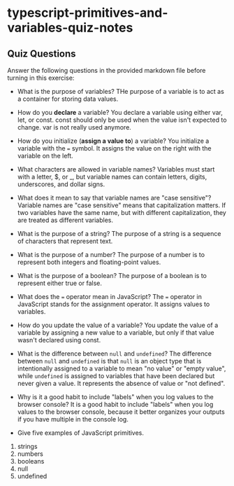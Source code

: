 # typescript-primitives-and-variables-quiz-notes

## Quiz Questions

Answer the following questions in the provided markdown file before turning in this exercise:

- What is the purpose of variables?
  THe purpose of a variable is to act as a container for storing data values.

- How do you **declare** a variable?
  You declare a variable using either var, let, or const. const should only be used when the value isn't expected to change. var is not really used anymore.

- How do you initialize (**assign a value to**) a variable?
  You initialize a variable with the `=` symbol. It assigns the value on the right with the variable on the left.

- What characters are allowed in variable names?
  Variables must start with a letter, $, or \_, but variable names can contain letters, digits, underscores, and dollar signs.

- What does it mean to say that variable names are "case sensitive"?
  Variable names are "case sensitive" means that capitalization matters. If two variables have the same name, but with different capitalization, they are treated as different variables.

- What is the purpose of a string?
  The purpose of a string is a sequence of characters that represent text.

- What is the purpose of a number?
  The purpose of a number is to represent both integers and floating-point values.

- What is the purpose of a boolean?
  The purpose of a boolean is to represent either true or false.

- What does the `=` operator mean in JavaScript?
  The `=` operator in JavaScript stands for the assignment operator. It assigns values to variables.

- How do you update the value of a variable?
  You update the value of a variable by assigning a new value to a variable, but only if that value wasn't declared using const.

- What is the difference between `null` and `undefined`?
  The difference between `null` and `undefined` is that `null` is an object type that is intentionally assigned to a variable to mean "no value" or "empty value", while `undefined` is assigned to variables that have been declared but never given a value. It represents the absence of value or "not defined".

- Why is it a good habit to include "labels" when you log values to the browser console?
  It is a good habit to include "labels" when you log values to the browser console, because it better organizes your outputs if you have multiple in the console log.

- Give five examples of JavaScript primitives.

1. strings
2. numbers
3. booleans
4. null
5. undefined

